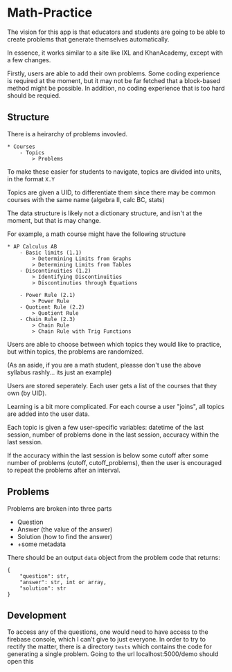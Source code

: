 
# Math-Practice

The vision for this app is that educators and students are going to be able to create problems that generate themselves automatically.

In essence, it works similar to a site like IXL and KhanAcademy, except with a few changes. 

Firstly, users are able to add their own problems. Some coding experience is required at the moment, but it may not be far fetched that a block-based method might be possible. In addition, no coding experience that is too hard should be requied.

## Structure

There is a heirarchy of problems invovled.

```
* Courses 
    - Topics
        > Problems
``` 

To make these easier for students to navigate, topics are divided into units, in the format `X.Y`

Topics are given a UID, to differentiate them since there may be common courses with the same name (algebra II, calc BC, stats)

The data structure is likely not a dictionary structure, and isn't at the moment, but that is may change. 

For example, a math course might have the following structure

```
* AP Calculus AB
    - Basic limits (1.1)
        > Determining Limits from Graphs
        > Determining Limits from Tables
    - Discontinuities (1.2)
        > Identifying Discontinuities
        > Discontinuties through Equations
    
    - Power Rule (2.1)
        > Power Rule
    - Quotient Rule (2.2)
        > Quotient Rule
    - Chain Rule (2.3)
        > Chain Rule
        > Chain Rule with Trig Functions
```

Users are able to choose between which topics they would like to practice, but within topics, the problems are randomized. 

(As an aside, if you are a math student, pleasse don't use the above syllabus rashly... its just an example)

Users are stored seperately. Each user gets a list of the courses that they own (by UID). 

Learning is a bit more complicated. For each course a user "joins", all topics are added into the user data.

Each topic is given a few user-specific variables: datetime of the last session, number of problems done in the last session, accuracy within the last session.

If the accuracy within the last session is below some cutoff after some number of problems (cutoff, cutoff_problems), then the user is encouraged to repeat the problems after an interval.

## Problems

Problems are broken into three parts
  * Question
  * Answer (the value of the answer)
  * Solution (how to find the answer)
  * +some metadata

There should be an output `data` object from the problem code that returns:
```
{
    "question": str,
    "answer": str, int or array,
    "solution": str    
}
```

## Development

To access any of the questions, one would need to have access to the firebase console, which I can't give to just everyone. In order to try to rectify the matter, there is a directory `tests` which contains the code for generating a single problem. Going to the url localhost:5000/demo should open this

